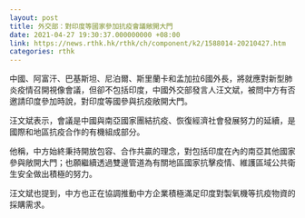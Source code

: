 ```yaml
---
layout: post
title: 外交部：對印度等國家參加抗疫會議敞開大門
date: 2021-04-27 19:30:37.000000000 +08:00
link: https://news.rthk.hk/rthk/ch/component/k2/1588014-20210427.htm
categories: rthk
---
```


中國、阿富汗、巴基斯坦、尼泊爾、斯里蘭卡和孟加拉6國外長，將就應對新型肺炎疫情召開視像會議，但卻不包括印度，中國外交部發言人汪文斌，被問中方有否邀請印度參加時說，對印度等國參與抗疫敞開大門。

汪文斌表示，會議是中國與南亞國家團結抗疫、恢復經濟社會發展努力的延續，是國際和地區抗疫合作的有機組成部分。

他稱，中方始終秉持開放包容、合作共贏的理念，對包括印度在內的南亞其他國家參與敞開大門；也願繼續透過雙邊管道為有關地區國家抗擊疫情、維護區域公共衛生安全做出積極的努力。

汪文斌也提到，中方也正在協調推動中方企業積極滿足印度對製氧機等抗疫物資的採購需求。
